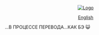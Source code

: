 <div align="center"><ins>

![Logo](https://user-images.githubusercontent.com/5076458/110127198-666fac00-7dd6-11eb-9822-ccc973f41ee6.png)

[English](/../../)

</ins></div>

...В ПРОЦЕССЕ ПЕРЕВОДА...КАК БЭ 😺